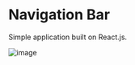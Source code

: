 # Navigation Bar
Simple application built on React.js.


![image](https://user-images.githubusercontent.com/107784718/184370409-b0e1eef9-4968-4e76-b946-b575ceec6b79.png)
